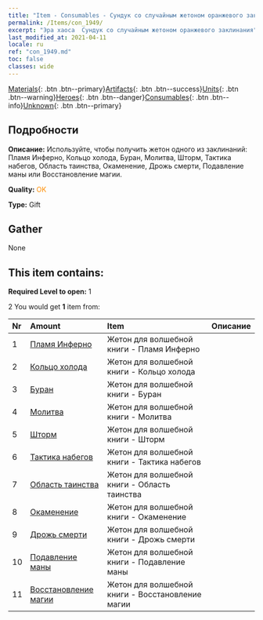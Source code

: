 ```yaml
---
title: "Item - Consumables - Сундук со случайным жетоном оранжевого заклинания"
permalink: /Items/con_1949/
excerpt: "Эра хаоса  Сундук со случайным жетоном оранжевого заклинания"
last_modified_at: 2021-04-11
locale: ru
ref: "con_1949.md"
toc: false
classes: wide
---
```

 [Materials](/ru/Items/){: .btn .btn--primary}[Artifacts](/ru/Items/Artifacts/){: .btn .btn--success}[Units](/ru/Items/Units/){: .btn .btn--warning}[Heroes](/ru/Items/Heroes/){: .btn .btn--danger}[Consumables](/ru/Items/Consumables/){: .btn .btn--info}[Unknown](/ru/Items/Unknown/){: .btn .btn--primary}

## Подробности
 **Описание:** Используйте, чтобы получить жетон одного из заклинаний: Пламя Инферно, Кольцо холода, Буран, Молитва, Шторм, Тактика набегов, Область таинства, Окаменение, Дрожь смерти, Подавление маны или Восстановление магии.

 **Quality:** <span style="color: #FF8C00">OK</span>

 **Type:** Gift

## Gather

  None

## This item contains:

 **Required Level to open:** 1

 2 You would get **1** item  from:

  | Nr | Amount |     Item    | Описание |
  |:---|:-------|:------------|:-----------:|
  | 1 | [Пламя Инферно](/ru/Items/her_406/) | Жетон для волшебной книги - Пламя Инферно | 
  | 2 | [Кольцо холода](/ru/Items/her_421/) | Жетон для волшебной книги - Кольцо холода | 
  | 3 | [Буран](/ru/Items/her_423/) | Жетон для волшебной книги - Буран | 
  | 4 | [Молитва](/ru/Items/her_432/) | Жетон для волшебной книги - Молитва | 
  | 5 | [Шторм](/ru/Items/her_445/) | Жетон для волшебной книги - Шторм | 
  | 6 | [Тактика набегов](/ru/Items/her_450/) | Жетон для волшебной книги - Тактика набегов | 
  | 7 | [Область таинства](/ru/Items/her_470/) | Жетон для волшебной книги - Область таинства | 
  | 8 | [Окаменение](/ru/Items/her_471/) | Жетон для волшебной книги - Окаменение | 
  | 9 | [Дрожь смерти](/ru/Items/her_456/) | Жетон для волшебной книги - Дрожь смерти | 
  | 10 | [Подавление маны](/ru/Items/her_480/) | Жетон для волшебной книги - Подавление маны | 
  | 11 | [Восстановление магии](/ru/Items/her_482/) | Жетон для волшебной книги - Восстановление магии | 
